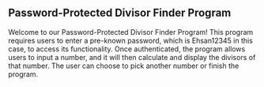 ## Password-Protected Divisor Finder Program

Welcome to our Password-Protected Divisor Finder Program! This program requires users to enter a pre-known password, which is Ehsan12345 in this case, to access its functionality. Once authenticated, the program allows users to input a number, and it will then calculate and display the divisors of that number. The user can choose to pick another number or finish the program.



